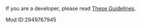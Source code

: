 If you are a developer, please read [These Guidelines](https://github.com/Warcraft-GoA-Development-Team/Warcraft-Guardians-of-Azeroth-2/wiki/How-to-be-Developer-(For-CK3)).

Mod ID:2949767945